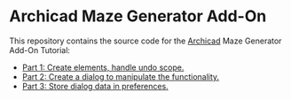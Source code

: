 # Archicad Maze Generator Add-On

This repository contains the source code for the [Archicad](https://graphisoft.com/solutions/products/archicad) Maze Generator Add-On Tutorial:
- [Part 1: Create elements, handle undo scope.](https://archicadapi.graphisoft.com/archicad-maze-generator-add-on-tutorial-part-1)
- [Part 2: Create a dialog to manipulate the functionality.](https://archicadapi.graphisoft.com/archicad-maze-generator-add-on-tutorial-part-2)
- [Part 3: Store dialog data in preferences.](https://archicadapi.graphisoft.com/archicad-maze-generator-add-on-tutorial-part-3)
